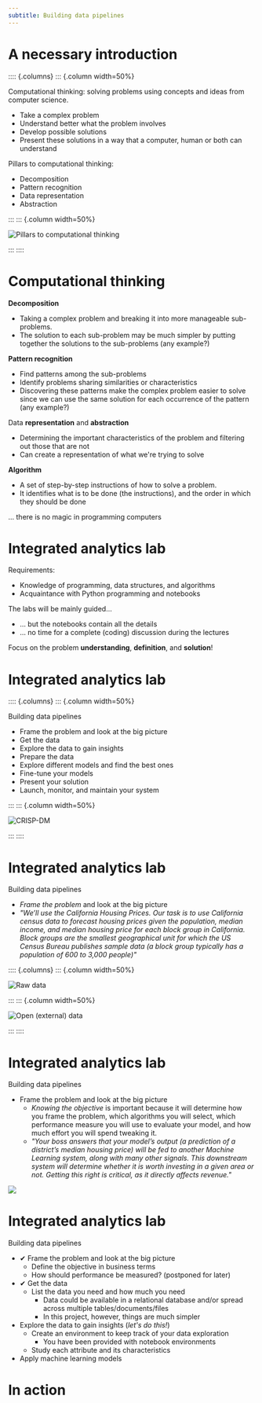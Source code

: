 ```yaml
---
subtitle: Building data pipelines
---
```


# A necessary introduction

:::: {.columns}
::: {.column width=50%}

Computational thinking: solving problems using concepts and ideas from computer science.

* Take a complex problem
* Understand better what the problem involves
* Develop possible solutions
* Present these solutions in a way that a computer, human or both can understand

Pillars to computational thinking:

* Decomposition
* Pattern recognition
* Data representation
* Abstraction

:::
::: {.column width=50%}

![Pillars to computational thinking](imgs/slides62.png)

:::
::::

# Computational thinking

**Decomposition**

* Taking a complex problem and breaking it into more manageable sub-problems.
* The solution to each sub-problem may be much simpler by putting together the solutions to the sub-problems (any example?)

**Pattern recognition**

* Find patterns among the sub-problems
* Identify problems sharing similarities or characteristics
* Discovering these patterns make the complex problem easier to solve since we can use the same solution for each occurrence of the pattern (any example?)

Data **representation** and **abstraction**

* Determining the important characteristics of the problem and filtering out those that are not
* Can create a representation of what we're trying to solve

**Algorithm**

* A set of step-by-step instructions of how to solve a problem.
* It identifies what is to be done (the instructions), and the order in which they should be done

... there is no magic in programming computers

# Integrated analytics lab

Requirements:

* Knowledge of programming, data structures, and algorithms
* Acquaintance with Python programming and notebooks

The labs will be mainly guided...

* ... but the notebooks contain all the details
* ... no time for a complete (coding) discussion during the lectures

Focus on the problem **understanding**, **definition**, and **solution**!

# Integrated analytics lab

:::: {.columns}
::: {.column width=50%}

Building data pipelines

* Frame the problem and look at the big picture
* Get the data
* Explore the data to gain insights
* Prepare the data
* Explore different models and find the best ones
* Fine-tune your models
* Present your solution
* Launch, monitor, and maintain your system

:::
::: {.column width=50%}

![CRISP-DM](imgs/slides63.png)

:::
::::

# Integrated analytics lab

Building data pipelines

* _Frame the problem_ and look at the big picture
* _"We’ll use the California Housing Prices. Our task is to use California census data to forecast housing prices given the population, median income, and median housing price for each block group in California. Block groups are the smallest geographical unit for which the US Census Bureau publishes sample data (a block group typically has a population of 600 to 3,000 people)"_

:::: {.columns}
::: {.column width=50%}

![Raw data](imgs/slides65.png)

:::
::: {.column width=50%}

![Open (external) data](imgs/slides66.png)

:::
::::

# Integrated analytics lab

Building data pipelines

* Frame the problem and look at the big picture
  * _Knowing the objective_ is important because it will determine how you frame the problem, which algorithms you will select, which performance measure you will use to evaluate your model, and how much effort you will spend tweaking it.
  * _"Your boss answers that your model’s output (a prediction of a district’s median housing price) will be fed to another Machine Learning system, along with many other signals. This downstream system will determine whether it is worth investing in a given area or not. Getting this right is critical, as it directly affects revenue."_

![](imgs/slides67.png)

# Integrated analytics lab

Building data pipelines

* ✔ Frame the problem and look at the big picture
  * Define the objective in business terms
  * How should performance be measured? (postponed for later)
* ✔ Get the data
  * List the data you need and how much you need
    * Data could be available in a relational database and/or spread across multiple tables/documents/files
    * In this project, however, things are much simpler
* Explore the data to gain insights (_let's do this!_)
  * Create an environment to keep track of your data exploration
    * You have been provided with notebook environments
  * Study each attribute and its characteristics
* Apply machine learning models

# In action

![<a href="https://colab.research.google.com/github/w4bo/AA2425-unibo-bigdataandcloudplatforms/blob/main/slides/lab-01-Metadata.ipynb" target="_parent"><img src="https://colab.research.google.com/assets/colab-badge.svg" alt="Open In Colab"/></a>](imgs/slides68.png)